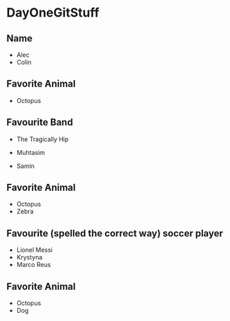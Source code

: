 # DayOneGitStuff

## Name
- Alec
- Colin

## Favorite Animal
- Octopus

## Favourite Band
- The Tragically Hip
- Muhtasim

- Samin 

## Favorite Animal
- Octopus
- Zebra

## Favourite (spelled the correct way) soccer player
- Lionel Messi
- Krystyna
- Marco Reus

## Favorite Animal
- Octopus
- Dog